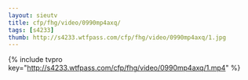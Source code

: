 ```yaml
--- 
layout: sieutv
title: cfp/fhg/video/0990mp4axq/
tags: [s4233]
thumb: http://s4233.wtfpass.com/cfp/fhg/video/0990mp4axq/1.jpg
---
```

{% include tvpro key="http://s4233.wtfpass.com/cfp/fhg/video/0990mp4axq/1.mp4" %} 
